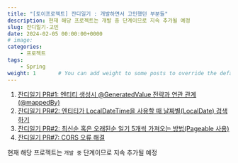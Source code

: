 ```yaml
---
title: "[토이프로젝트] 잔디일기 : 개발하면서 고민했던 부분들"
description: 현재 해당 프로젝트는 개발 중 단계이므로 지속 추가될 예정
slug: 잔디일기-고민
date: 2024-02-05 00:00:00+0000
# image: 
categories:
    - 프로젝트
tags:
    - Spring
weight: 1       # You can add weight to some posts to override the default sorting (date descending)
---
```


1. [잔디일기 PR#1: 엔티티 생성시 @GeneratedValue 전략과 연관 관계(@mappedBy)](https://github.com/CHZZK-Study/Grass-Diary-Server/pull/1#issuecomment-1926062247)
2. [잔디일기 PR#2: 엔티티가 LocalDateTime을 사용할 때 날짜별(LocalDate) 검색하기](https://github.com/CHZZK-Study/Grass-Diary-Server/pull/2#issuecomment-1958489985)
3. [잔디일기 PR#2: 최신순 혹은 오래된순 일기 5개씩 가져오는 방법(Pageable 사용)](https://github.com/CHZZK-Study/Grass-Diary-Server/pull/2#issuecomment-1963324688)
4. [잔디일기 PR#7: CORS 오류 해결](https://github.com/CHZZK-Study/Grass-Diary-Server/pull/7)


현재 해당 프로젝트는 `개발 중` 단계이므로 지속 추가될 예정